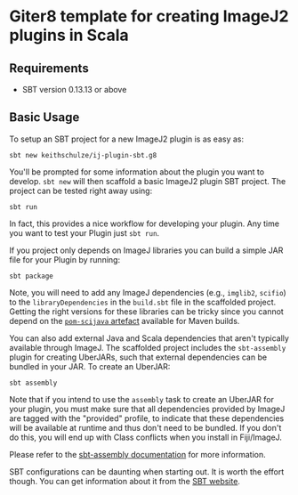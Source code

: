 # Giter8 template for creating ImageJ2 plugins in Scala

## Requirements

- SBT version 0.13.13 or above

## Basic Usage
To setup an SBT project for a new ImageJ2 plugin is as easy as:

```
sbt new keithschulze/ij-plugin-sbt.g8
```

You'll be prompted for some information about the plugin you want to develop.
`sbt new` will then scaffold a basic ImageJ2 plugin SBT project. The project
can be tested right away using:

```
sbt run
```

In fact, this provides a nice workflow for developing your plugin. Any time you
want to test your Plugin just `sbt run`.

If you project only depends on ImageJ libraries you can build a simple JAR file
for your Plugin by running:

```
sbt package
```

Note, you will need to add any ImageJ dependencies (e.g., `imglib2`, `scifio`) to
the `libraryDependencies` in the `build.sbt` file in the scaffolded project.
Getting the right versions for these libraries can be tricky since you cannot
depend on the [`pom-scijava` artefact](https://github.com/scijava/pom-scijava)
available for Maven builds.

You can also add external Java and Scala dependencies that aren't typically available
through ImageJ. The scaffolded project includes the `sbt-assembly` plugin for
creating UberJARs, such that external dependencies can be bundled in your JAR.
To create an UberJAR:

```
sbt assembly
```

Note that if you intend to use the `assembly` task to create an UberJAR for your
plugin, you must make sure that all dependencies provided by ImageJ are tagged with
the "provided" profile, to indicate that these dependencies will be available at
runtime and thus don't need to be bundled. If you don't do this, you will end
up with Class conflicts when you install in Fiji/ImageJ.

Please refer to the [sbt-assembly documentation](https://github.com/sbt/sbt-assembly)
for more information.

SBT configurations can be daunting when starting out. It is worth the effort though. You can get information about it from the [SBT website](http://www.scala-sbt.org/documentation.html).
